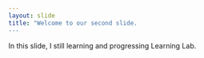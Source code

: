 ```yaml
---
layout: slide
title: "Welcome to our second slide.
---
```

In this slide, I still learning and progressing Learning Lab.
